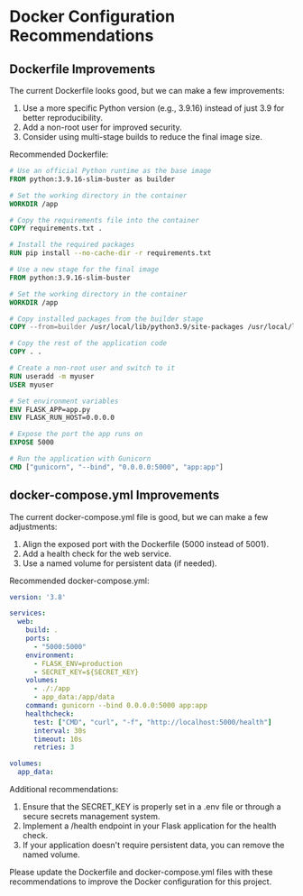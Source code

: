 # Docker Configuration Recommendations

## Dockerfile Improvements

The current Dockerfile looks good, but we can make a few improvements:

1. Use a more specific Python version (e.g., 3.9.16) instead of just 3.9 for better reproducibility.
2. Add a non-root user for improved security.
3. Consider using multi-stage builds to reduce the final image size.

Recommended Dockerfile:

```dockerfile
# Use an official Python runtime as the base image
FROM python:3.9.16-slim-buster as builder

# Set the working directory in the container
WORKDIR /app

# Copy the requirements file into the container
COPY requirements.txt .

# Install the required packages
RUN pip install --no-cache-dir -r requirements.txt

# Use a new stage for the final image
FROM python:3.9.16-slim-buster

# Set the working directory in the container
WORKDIR /app

# Copy installed packages from the builder stage
COPY --from=builder /usr/local/lib/python3.9/site-packages /usr/local/lib/python3.9/site-packages

# Copy the rest of the application code
COPY . .

# Create a non-root user and switch to it
RUN useradd -m myuser
USER myuser

# Set environment variables
ENV FLASK_APP=app.py
ENV FLASK_RUN_HOST=0.0.0.0

# Expose the port the app runs on
EXPOSE 5000

# Run the application with Gunicorn
CMD ["gunicorn", "--bind", "0.0.0.0:5000", "app:app"]
```

## docker-compose.yml Improvements

The current docker-compose.yml file is good, but we can make a few adjustments:

1. Align the exposed port with the Dockerfile (5000 instead of 5001).
2. Add a health check for the web service.
3. Use a named volume for persistent data (if needed).

Recommended docker-compose.yml:

```yaml
version: '3.8'

services:
  web:
    build: .
    ports:
      - "5000:5000"
    environment:
      - FLASK_ENV=production
      - SECRET_KEY=${SECRET_KEY}
    volumes:
      - ./:/app
      - app_data:/app/data
    command: gunicorn --bind 0.0.0.0:5000 app:app
    healthcheck:
      test: ["CMD", "curl", "-f", "http://localhost:5000/health"]
      interval: 30s
      timeout: 10s
      retries: 3

volumes:
  app_data:
```

Additional recommendations:

1. Ensure that the SECRET_KEY is properly set in a .env file or through a secure secrets management system.
2. Implement a /health endpoint in your Flask application for the health check.
3. If your application doesn't require persistent data, you can remove the named volume.

Please update the Dockerfile and docker-compose.yml files with these recommendations to improve the Docker configuration for this project.